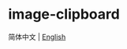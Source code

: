 # image-clipboard

简体中文 | [English](https://github.com/wei-design/image-clipboard/blob/main/readme.md)
